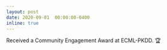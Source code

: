 ```yaml
---
layout: post
date: 2020-09-01  00:00:00-0400
inline: true
---
```


Received a Community Engagement Award at ECML-PKDD. :trophy: